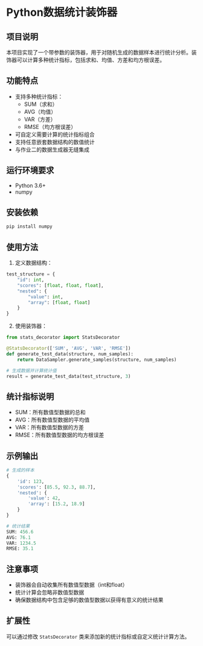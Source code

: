 # Python数据统计装饰器

## 项目说明
本项目实现了一个带参数的装饰器，用于对随机生成的数据样本进行统计分析。装饰器可以计算多种统计指标，包括求和、均值、方差和均方根误差。

## 功能特点
- 支持多种统计指标：
  - SUM（求和）
  - AVG（均值）
  - VAR（方差）
  - RMSE（均方根误差）
- 可自定义需要计算的统计指标组合
- 支持任意嵌套数据结构的数值统计
- 与作业二的数据生成器无缝集成

## 运行环境要求
- Python 3.6+
- numpy

## 安装依赖
```bash
pip install numpy
```

## 使用方法
1. 定义数据结构：
```python
test_structure = {
    "id": int,
    "scores": [float, float, float],
    "nested": {
        "value": int,
        "array": [float, float]
    }
}
```

2. 使用装饰器：
```python
from stats_decorator import StatsDecorator

@StatsDecorator(['SUM', 'AVG', 'VAR', 'RMSE'])
def generate_test_data(structure, num_samples):
    return DataSampler.generate_samples(structure, num_samples)

# 生成数据并计算统计值
result = generate_test_data(test_structure, 3)
```

## 统计指标说明
- SUM：所有数值型数据的总和
- AVG：所有数值型数据的平均值
- VAR：所有数值型数据的方差
- RMSE：所有数值型数据的均方根误差

## 示例输出
```python
# 生成的样本
{
    'id': 123,
    'scores': [85.5, 92.3, 88.7],
    'nested': {
        'value': 42,
        'array': [15.2, 18.9]
    }
}

# 统计结果
SUM: 456.6
AVG: 76.1
VAR: 1234.5
RMSE: 35.1
```

## 注意事项
- 装饰器会自动收集所有数值型数据（int和float）
- 统计计算会忽略非数值型数据
- 确保数据结构中包含足够的数值型数据以获得有意义的统计结果

## 扩展性
可以通过修改 `StatsDecorator` 类来添加新的统计指标或自定义统计计算方法。 